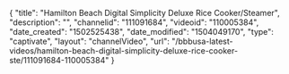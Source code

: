 {
    "title": "Hamilton Beach Digital Simplicity Deluxe Rice Cooker\/Steamer",
    "description": "",
    "channelid": "111091684",
    "videoid": "110005384",
    "date_created": "1502525438",
    "date_modified": "1504049170",
    "type": "captivate",
    "layout": "channelVideo",
    "url": "\/bbbusa-latest-videos\/hamilton-beach-digital-simplicity-deluxe-rice-cooker-ste\/111091684-110005384"
}